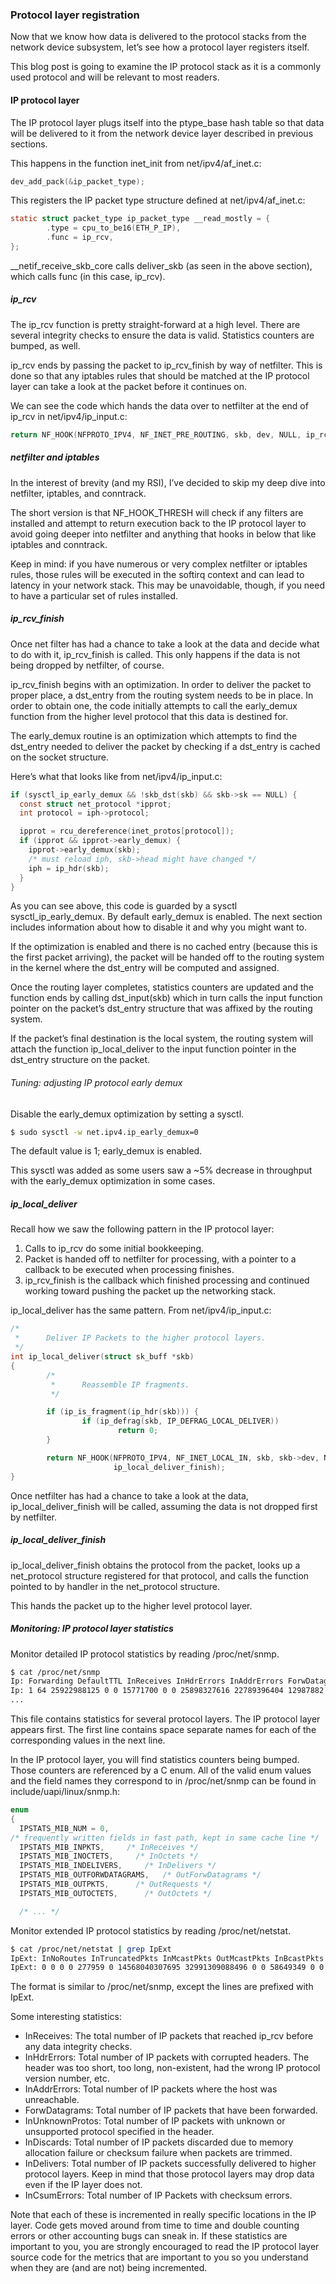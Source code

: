 ### Protocol layer registration

Now that we know how data is delivered to the protocol stacks from the network device subsystem, let’s see how a protocol layer registers itself.

This blog post is going to examine the IP protocol stack as it is a commonly used protocol and will be relevant to most readers.

#### IP protocol layer

The IP protocol layer plugs itself into the ptype_base hash table so that data will be delivered to it from the network device layer described in previous sections.

This happens in the function inet_init from net/ipv4/af_inet.c:

```c
dev_add_pack(&ip_packet_type);
```

This registers the IP packet type structure defined at net/ipv4/af_inet.c:

```c
static struct packet_type ip_packet_type __read_mostly = {
        .type = cpu_to_be16(ETH_P_IP),
        .func = ip_rcv,
};
```

__netif_receive_skb_core calls deliver_skb (as seen in the above section), which calls func (in this case, ip_rcv).

##### ip_rcv

The ip_rcv function is pretty straight-forward at a high level. There are several integrity checks to ensure the data is valid. Statistics counters are bumped, as well.

ip_rcv ends by passing the packet to ip_rcv_finish by way of netfilter. This is done so that any iptables rules that should be matched at the IP protocol layer can take a look at the packet before it continues on.

We can see the code which hands the data over to netfilter at the end of ip_rcv in net/ipv4/ip_input.c:

```c
return NF_HOOK(NFPROTO_IPV4, NF_INET_PRE_ROUTING, skb, dev, NULL, ip_rcv_finish);
```

##### netfilter and iptables

In the interest of brevity (and my RSI), I’ve decided to skip my deep dive into netfilter, iptables, and conntrack.

The short version is that NF_HOOK_THRESH will check if any filters are installed and attempt to return execution back to the IP protocol layer to avoid going deeper into netfilter and anything that hooks in below that like iptables and conntrack.

Keep in mind: if you have numerous or very complex netfilter or iptables rules, those rules will be executed in the softirq context and can lead to latency in your network stack. This may be unavoidable, though, if you need to have a particular set of rules installed.

##### ip_rcv_finish

Once net filter has had a chance to take a look at the data and decide what to do with it, ip_rcv_finish is called. This only happens if the data is not being dropped by netfilter, of course.

ip_rcv_finish begins with an optimization. In order to deliver the packet to proper place, a dst_entry from the routing system needs to be in place. In order to obtain one, the code initially attempts to call the early_demux function from the higher level protocol that this data is destined for.

The early_demux routine is an optimization which attempts to find the dst_entry needed to deliver the packet by checking if a dst_entry is cached on the socket structure.

Here’s what that looks like from net/ipv4/ip_input.c:

```c
if (sysctl_ip_early_demux && !skb_dst(skb) && skb->sk == NULL) {
  const struct net_protocol *ipprot;
  int protocol = iph->protocol;

  ipprot = rcu_dereference(inet_protos[protocol]);
  if (ipprot && ipprot->early_demux) {
    ipprot->early_demux(skb);
    /* must reload iph, skb->head might have changed */
    iph = ip_hdr(skb);
  }
}
```

As you can see above, this code is guarded by a sysctl sysctl_ip_early_demux. By default early_demux is enabled. The next section includes information about how to disable it and why you might want to.

If the optimization is enabled and there is no cached entry (because this is the first packet arriving), the packet will be handed off to the routing system in the kernel where the dst_entry will be computed and assigned.

Once the routing layer completes, statistics counters are updated and the function ends by calling dst_input(skb) which in turn calls the input function pointer on the packet’s dst_entry structure that was affixed by the routing system.

If the packet’s final destination is the local system, the routing system will attach the function ip_local_deliver to the input function pointer in the dst_entry structure on the packet.

###### Tuning: adjusting IP protocol early demux

Disable the early_demux optimization by setting a sysctl.

```sh
$ sudo sysctl -w net.ipv4.ip_early_demux=0
```

The default value is 1; early_demux is enabled.

This sysctl was added as some users saw a ~5% decrease in throughput with the early_demux optimization in some cases.

##### ip_local_deliver

Recall how we saw the following pattern in the IP protocol layer:

1. Calls to ip_rcv do some initial bookkeeping.
2. Packet is handed off to netfilter for processing, with a pointer to a callback to be executed when processing finishes.
3. ip_rcv_finish is the callback which finished processing and continued working toward pushing the packet up the networking stack.

ip_local_deliver has the same pattern. From net/ipv4/ip_input.c:

```c
/*
 *      Deliver IP Packets to the higher protocol layers.
 */
int ip_local_deliver(struct sk_buff *skb)
{
        /*
         *      Reassemble IP fragments.
         */

        if (ip_is_fragment(ip_hdr(skb))) {
                if (ip_defrag(skb, IP_DEFRAG_LOCAL_DELIVER))
                        return 0;
        }

        return NF_HOOK(NFPROTO_IPV4, NF_INET_LOCAL_IN, skb, skb->dev, NULL,
                       ip_local_deliver_finish);
}
```

Once netfilter has had a chance to take a look at the data, ip_local_deliver_finish will be called, assuming the data is not dropped first by netfilter.

##### ip_local_deliver_finish

ip_local_deliver_finish obtains the protocol from the packet, looks up a net_protocol structure registered for that protocol, and calls the function pointed to by handler in the net_protocol structure.

This hands the packet up to the higher level protocol layer.

##### Monitoring: IP protocol layer statistics

Monitor detailed IP protocol statistics by reading /proc/net/snmp.

```sh
$ cat /proc/net/snmp
Ip: Forwarding DefaultTTL InReceives InHdrErrors InAddrErrors ForwDatagrams InUnknownProtos InDiscards InDelivers OutRequests OutDiscards OutNoRoutes ReasmTimeout ReasmReqds ReasmOKs ReasmFails FragOKs FragFails FragCreates
Ip: 1 64 25922988125 0 0 15771700 0 0 25898327616 22789396404 12987882 51 1 10129840 2196520 1 0 0 0
...
```

This file contains statistics for several protocol layers. The IP protocol layer appears first. The first line contains space separate names for each of the corresponding values in the next line.

In the IP protocol layer, you will find statistics counters being bumped. Those counters are referenced by a C enum. All of the valid enum values and the field names they correspond to in /proc/net/snmp can be found in include/uapi/linux/snmp.h:

```c
enum
{
  IPSTATS_MIB_NUM = 0,
/* frequently written fields in fast path, kept in same cache line */
  IPSTATS_MIB_INPKTS,     /* InReceives */
  IPSTATS_MIB_INOCTETS,     /* InOctets */
  IPSTATS_MIB_INDELIVERS,     /* InDelivers */
  IPSTATS_MIB_OUTFORWDATAGRAMS,   /* OutForwDatagrams */
  IPSTATS_MIB_OUTPKTS,      /* OutRequests */
  IPSTATS_MIB_OUTOCTETS,      /* OutOctets */

  /* ... */
```

Monitor extended IP protocol statistics by reading /proc/net/netstat.

```sh
$ cat /proc/net/netstat | grep IpExt
IpExt: InNoRoutes InTruncatedPkts InMcastPkts OutMcastPkts InBcastPkts OutBcastPkts InOctets OutOctets InMcastOctets OutMcastOctets InBcastOctets OutBcastOctets InCsumErrors InNoECTPkts InECT0Pktsu InCEPkts
IpExt: 0 0 0 0 277959 0 14568040307695 32991309088496 0 0 58649349 0 0 0 0 0
```

The format is similar to /proc/net/snmp, except the lines are prefixed with IpExt.

Some interesting statistics:

* InReceives: The total number of IP packets that reached ip_rcv before any data integrity checks.
* InHdrErrors: Total number of IP packets with corrupted headers. The header was too short, too long, non-existent, had the wrong IP protocol version number, etc.
* InAddrErrors: Total number of IP packets where the host was unreachable.
* ForwDatagrams: Total number of IP packets that have been forwarded.
* InUnknownProtos: Total number of IP packets with unknown or unsupported protocol specified in the header.
* InDiscards: Total number of IP packets discarded due to memory allocation failure or checksum failure when packets are trimmed.
* InDelivers: Total number of IP packets successfully delivered to higher protocol layers. Keep in mind that those protocol layers may drop data even if the IP layer does not.
* InCsumErrors: Total number of IP Packets with checksum errors.

Note that each of these is incremented in really specific locations in the IP layer. Code gets moved around from time to time and double counting errors or other accounting bugs can sneak in. If these statistics are important to you, you are strongly encouraged to read the IP protocol layer source code for the metrics that are important to you so you understand when they are (and are not) being incremented.